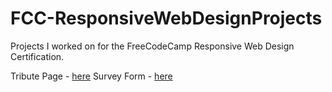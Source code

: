 # FCC-ResponsiveWebDesignProjects
Projects I worked on for the FreeCodeCamp Responsive Web Design Certification.


Tribute Page - [here](https://jovial-poincare-a7e28b.netlify.app/tributepage/)
Survey Form - [here](https://jovial-poincare-a7e28b.netlify.app/surveyform/)
